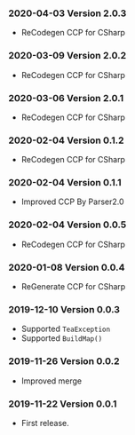 ### 2020-04-03 Version 2.0.3
* ReCodegen CCP for CSharp

### 2020-03-09 Version 2.0.2
* ReCodegen CCP for CSharp

### 2020-03-06 Version 2.0.1
* ReCodegen CCP for CSharp

### 2020-02-04 Version 0.1.2
* ReCodegen CCP for CSharp

### 2020-02-04 Version 0.1.1
* Improved CCP By Parser2.0

### 2020-02-04 Version 0.0.5
* ReCodegen CCP for CSharp

### 2020-01-08 Version 0.0.4
* ReGenerate CCP for CSharp

### 2019-12-10 Version 0.0.3
* Supported `TeaException`
* Supported `BuildMap()`

### 2019-11-26 Version 0.0.2
* Improved merge

### 2019-11-22 Version 0.0.1
* First release.